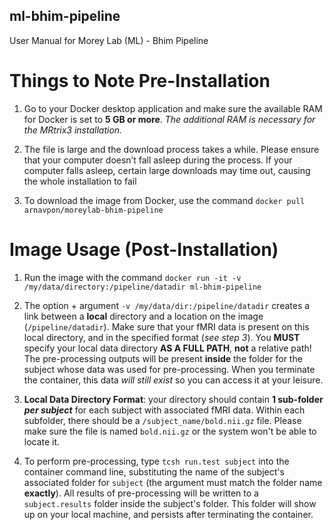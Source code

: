 ## ml-bhim-pipeline

User Manual for Morey Lab (ML) - Bhim Pipeline

# Things to Note Pre-Installation
1. Go to your Docker desktop application and make sure the available RAM for Docker is set to **5 GB or more**. *The additional RAM is necessary for the MRtrix3 installation.*

2. The file is large and the download process takes a while. Please ensure that your computer doesn’t fall asleep during the process. If your computer falls asleep, certain large downloads may time out, causing the whole installation to fail

3. To download the image from Docker, use the command `docker pull arnavpon/moreylab-bhim-pipeline`

# Image Usage (Post-Installation)
1. Run the image with the command `docker run -it -v /my/data/directory:/pipeline/datadir ml-bhim-pipeline`

2. The option + argument `-v /my/data/dir:/pipeline/datadir` creates a link between a **local** directory and a location on the image (`/pipeline/datadir`). Make sure that your fMRI data is present on this local directory, and in the specified format (*see step 3*). You **MUST** specify your local data directory **AS A FULL PATH**, **not** a relative path! The pre-processing outputs will be present **inside** the folder for the subject whose data was used for pre-processing. When you terminate the container, this data *will still exist* so you can access it at your leisure.

3. **Local Data Directory Format**: your directory should contain **1 sub-folder _per subject_** for each subject with associated fMRI data. Within each subfolder, there should be a `/subject_name/bold.nii.gz` file. Please make sure the file is named `bold.nii.gz` or the system won't be able to locate it.

4. To perform pre-processing, type `tcsh run.test subject` into the container command line, substituting the name of the subject's associated folder for `subject` (the argument must match the folder name **exactly**). All results of pre-processing will be written to a `subject.results` folder inside the subject's folder. This folder will show up on your local machine, and persists after terminating the container.
